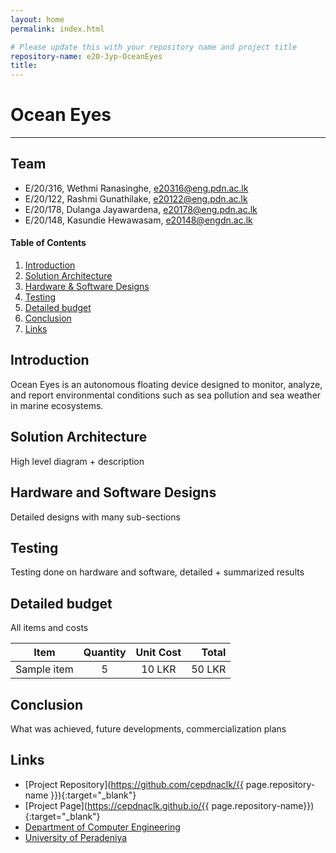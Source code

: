 ```yaml
---
layout: home
permalink: index.html

# Please update this with your repository name and project title
repository-name: e20-3yp-OceanEyes
title: 
---
```


[comment]: # "This is the standard layout for the project, but you can clean this and use your own template"

# Ocean Eyes

---

<!-- Image (photo/drawing of the final hardware) should be here -->

<!-- This is a sample image, to show how to add images to your page. To learn more options, please refer [this](https://projects.ce.pdn.ac.lk/docs/faq/how-to-add-an-image/) -->

<!-- ![Sample Image](./images/sample.png) -->

## Team
-  E/20/316, Wethmi Ranasinghe, [e20316@eng.pdn.ac.lk](mailto:e20316@eng.pdn.ac.lk)
-  E/20/122, Rashmi Gunathilake, [e20122@eng.pdn.ac.lk](mailto:e20122@eng.pdn.ac.lk)
-  E/20/178, Dulanga Jayawardena, [e20178@eng.pdn.ac.lk](mailto:e20178@eng.pdn.ac.lk)
-  E/20/148, Kasundie Hewawasam, [e20148@engdn.ac.lk](mailto:e20148@eng.pdn.ac.lk)



#### Table of Contents
1. [Introduction](#introduction)
2. [Solution Architecture](#solution-architecture )
3. [Hardware & Software Designs](#hardware-and-software-designs)
4. [Testing](#testing)
5. [Detailed budget](#detailed-budget)
6. [Conclusion](#conclusion)
7. [Links](#links)

## Introduction

Ocean Eyes is an autonomous floating device designed to monitor, analyze, and report environmental conditions such as sea pollution and sea weather in marine ecosystems. 


## Solution Architecture

High level diagram + description

## Hardware and Software Designs

Detailed designs with many sub-sections

## Testing

Testing done on hardware and software, detailed + summarized results

## Detailed budget

All items and costs

| Item          | Quantity  | Unit Cost  | Total  |
| ------------- |:---------:|:----------:|-------:|
| Sample item   | 5         | 10 LKR     | 50 LKR |

## Conclusion

What was achieved, future developments, commercialization plans

## Links

- [Project Repository](https://github.com/cepdnaclk/{{ page.repository-name }}){:target="_blank"}
- [Project Page](https://cepdnaclk.github.io/{{ page.repository-name}}){:target="_blank"}
- [Department of Computer Engineering](http://www.ce.pdn.ac.lk/)
- [University of Peradeniya](https://eng.pdn.ac.lk/)

[//]: # (Please refer this to learn more about Markdown syntax)
[//]: # (https://github.com/adam-p/markdown-here/wiki/Markdown-Cheatsheet)
